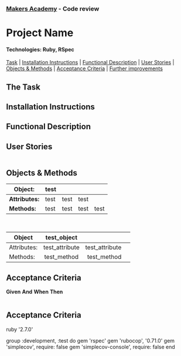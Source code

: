 ### [Makers Academy](http://www.makersacademy.com) - Code review

# Project Name

#### Technologies: Ruby, RSpec 

[Task](#Task) | [Installation Instructions](#Installation) | [Functional Description](#Functional_Description) | [User Stories](#User_Stories) | [Objects & Methods](#Methods) | [Acceptance Criteria](#Acceptance_Criteria) | [Further improvements](#Further_Improvements)

## <a name="Task">The Task</a>

## <a name="Installation">Installation Instructions</a>

## <a name="Functional_Description">Functional Description</a>

## <a name="User_Stories">User Stories</a>
```
```

## <a name="Methods">Objects & Methods</a>

| Object: | test | | | |
| ------- | ------- | - | - | - |
| **Attributes:** | test | test | test | |
| **Methods:** | test | test | test | test |


<br>

| Object      | test_object  |   |   |
|-------------|:-:|--:|---|
| Attributes: | test_attribute  | test_attribute  |   |
| Methods:    | test_method  |  test_method |   |

## <a name="Acceptance_Criteria">Acceptance Criteria</a>

**Given**
**And**
**When** 
**Then**
```
```

## <a name="Further_Improvements">Acceptance Criteria</a>


ruby '2.7.0'

group :development, :test do
  gem 'rspec'
  gem 'rubocop', '0.71.0'
  gem 'simplecov', require: false
  gem 'simplecov-console', require: false
end